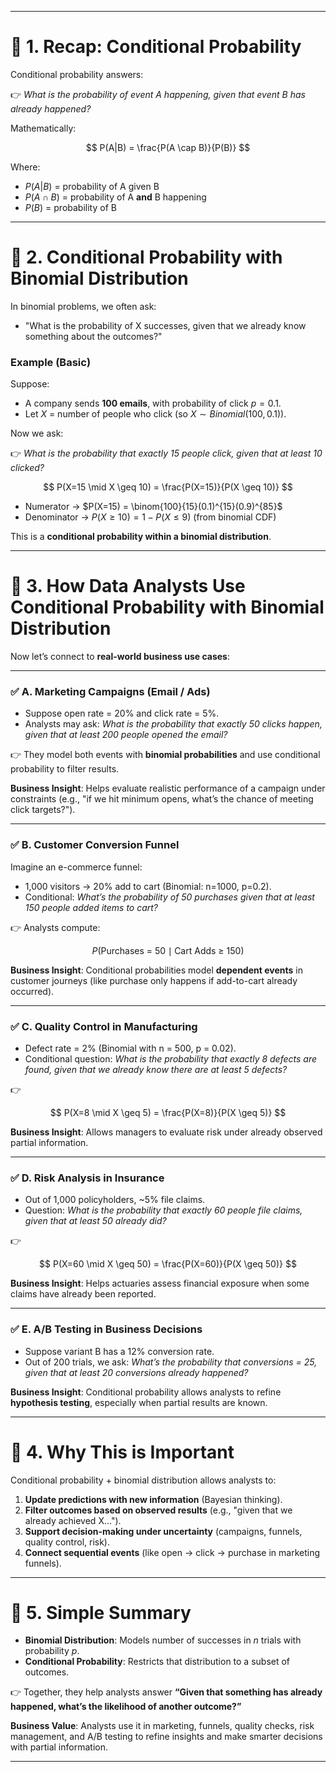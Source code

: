 
---

# 📌 1. Recap: Conditional Probability

Conditional probability answers:

👉 *What is the probability of event A happening, given that event B has already happened?*

Mathematically:

$$
P(A|B) = \frac{P(A \cap B)}{P(B)}
$$

Where:

* $P(A|B)$ = probability of A given B
* $P(A \cap B)$ = probability of A **and** B happening
* $P(B)$ = probability of B

---

# 📌 2. Conditional Probability with **Binomial Distribution**

In binomial problems, we often ask:

* "What is the probability of X successes, given that we already know something about the outcomes?"

### Example (Basic)

Suppose:

* A company sends **100 emails**, with probability of click $p = 0.1$.
* Let $X$ = number of people who click (so $X \sim Binomial(100, 0.1)$).

Now we ask:

👉 *What is the probability that exactly 15 people click, given that at least 10 clicked?*

$$
P(X=15 \mid X \geq 10) = \frac{P(X=15)}{P(X \geq 10)}
$$

* Numerator → $P(X=15) = \binom{100}{15}(0.1)^{15}(0.9)^{85}$
* Denominator → $P(X \geq 10) = 1 - P(X \leq 9)$ (from binomial CDF)

This is a **conditional probability within a binomial distribution**.

---

# 📌 3. How Data Analysts Use Conditional Probability with Binomial Distribution

Now let’s connect to **real-world business use cases**:

---

### ✅ A. Marketing Campaigns (Email / Ads)

* Suppose open rate = 20% and click rate = 5%.
* Analysts may ask: *What is the probability that exactly 50 clicks happen, given that at least 200 people opened the email?*

👉 They model both events with **binomial probabilities** and use conditional probability to filter results.

**Business Insight**: Helps evaluate realistic performance of a campaign under constraints (e.g., "if we hit minimum opens, what’s the chance of meeting click targets?").

---

### ✅ B. Customer Conversion Funnel

Imagine an e-commerce funnel:

* 1,000 visitors → 20% add to cart (Binomial: n=1000, p=0.2).
* Conditional: *What’s the probability of 50 purchases given that at least 150 people added items to cart?*

👉 Analysts compute:

$$
P(\text{Purchases = 50} \mid \text{Cart Adds ≥ 150})
$$

**Business Insight**: Conditional probabilities model **dependent events** in customer journeys (like purchase only happens if add-to-cart already occurred).

---

### ✅ C. Quality Control in Manufacturing

* Defect rate = 2% (Binomial with n = 500, p = 0.02).
* Conditional question: *What is the probability that exactly 8 defects are found, given that we already know there are at least 5 defects?*

👉

$$
P(X=8 \mid X \geq 5) = \frac{P(X=8)}{P(X \geq 5)}
$$

**Business Insight**: Allows managers to evaluate risk under already observed partial information.

---

### ✅ D. Risk Analysis in Insurance

* Out of 1,000 policyholders, \~5% file claims.
* Question: *What is the probability that exactly 60 people file claims, given that at least 50 already did?*

👉

$$
P(X=60 \mid X \geq 50) = \frac{P(X=60)}{P(X \geq 50)}
$$

**Business Insight**: Helps actuaries assess financial exposure when some claims have already been reported.

---

### ✅ E. A/B Testing in Business Decisions

* Suppose variant B has a 12% conversion rate.
* Out of 200 trials, we ask: *What’s the probability that conversions = 25, given that at least 20 conversions already happened?*

**Business Insight**: Conditional probability allows analysts to refine **hypothesis testing**, especially when partial results are known.

---

# 📌 4. Why This is Important

Conditional probability + binomial distribution allows analysts to:

1. **Update predictions with new information** (Bayesian thinking).
2. **Filter outcomes based on observed results** (e.g., "given that we already achieved X…").
3. **Support decision-making under uncertainty** (campaigns, funnels, quality control, risk).
4. **Connect sequential events** (like open → click → purchase in marketing funnels).

---

# 📌 5. Simple Summary

* **Binomial Distribution**: Models number of successes in $n$ trials with probability $p$.
* **Conditional Probability**: Restricts that distribution to a subset of outcomes.

👉 Together, they help analysts answer **“Given that something has already happened, what’s the likelihood of another outcome?”**

**Business Value**: Analysts use it in marketing, funnels, quality checks, risk management, and A/B testing to refine insights and make smarter decisions with partial information.

---

